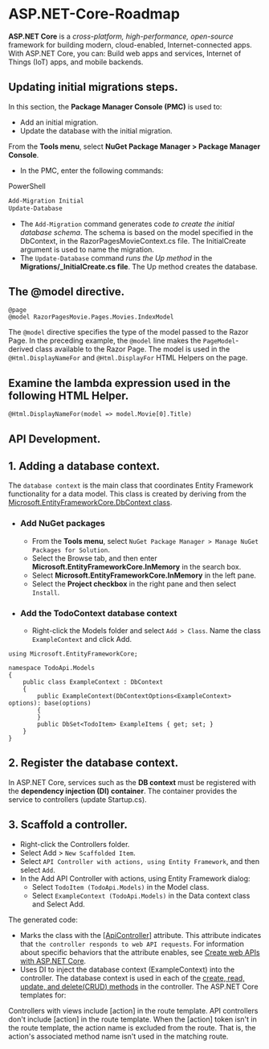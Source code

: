 # ASP.NET-Core-Roadmap

**ASP.NET Core** is a *cross-platform, high-performance, open-source* framework for building modern, cloud-enabled, Internet-connected apps. With ASP.NET Core, you can: Build web apps and services, Internet of Things (IoT) apps, and mobile backends.

## Updating initial migrations steps.
In this section, the **Package Manager Console (PMC)** is used to:
* Add an initial migration.
* Update the database with the initial migration.

From the **Tools menu**, select **NuGet Package Manager > Package Manager Console**.
* In the PMC, enter the following commands:

PowerShell
```Powershell
Add-Migration Initial
Update-Database
```
* The `Add-Migration` command generates code *to create the initial database schema*. The schema is based on the model specified in the DbContext, in the RazorPagesMovieContext.cs file. The InitialCreate argument is used to name the migration.
* The `Update-Database` command *runs the Up method* in the **Migrations/<time-stamp>_InitialCreate.cs file**. The Up method creates the database.
  
## The @model directive.
```CSHTML
@page
@model RazorPagesMovie.Pages.Movies.IndexModel
```
The `@model` directive specifies the type of the model passed to the Razor Page. In the preceding example, the `@model` line makes the `PageModel`-derived class available to the Razor Page. The model is used in the `@Html.DisplayNameFor` and `@Html.DisplayFor` HTML Helpers on the page.

## Examine the lambda expression used in the following HTML Helper.
```CSHTML
@Html.DisplayNameFor(model => model.Movie[0].Title)
```
## API Development.
## 1. Adding a database context.
The `database context` is the main class that coordinates Entity Framework functionality for a data model. This class is created by deriving from the [Microsoft.EntityFrameworkCore.DbContext class](https://docs.microsoft.com/en-us/dotnet/api/microsoft.entityframeworkcore.dbcontext?view=efcore-5.0).
* ### Add NuGet packages
  - From the **Tools menu**, select `NuGet Package Manager > Manage NuGet Packages for Solution`.
  - Select the Browse tab, and then enter **Microsoft.EntityFrameworkCore.InMemory** in the search box.
  - Select **Microsoft.EntityFrameworkCore.InMemory** in the left pane.
  - Select the **Project checkbox** in the right pane and then select `Install`.
* ### Add the TodoContext database context
  - Right-click the Models folder and select `Add > Class`. Name the class `ExampleContext` and click Add.
```CSharp
using Microsoft.EntityFrameworkCore;

namespace TodoApi.Models
{
    public class ExampleContext : DbContext
    {
        public ExampleContext(DbContextOptions<ExampleContext> options): base(options)
        {
        }
        public DbSet<TodoItem> ExampleItems { get; set; }
    }
}
```
## 2. Register the database context.
In ASP.NET Core, services such as the **DB context** must be registered with the **dependency injection (DI) container**. The container provides the service to controllers (update Startup.cs). 
## 3. Scaffold a controller.
* Right-click the Controllers folder.
* Select Add > `New Scaffolded Item`.
* Select `API Controller with actions, using Entity Framework`, and then select `Add`.
* In the Add API Controller with actions, using Entity Framework dialog:
  - Select `TodoItem (TodoApi.Models)` in the Model class.
  - Select `ExampleContext (TodoApi.Models)` in the Data context class and Select Add.

The generated code:
* Marks the class with the [[ApiController]](https://docs.microsoft.com/en-us/dotnet/api/microsoft.aspnetcore.mvc.apicontrollerattribute?view=aspnetcore-5.0) attribute. This attribute indicates that `the controller responds to web API requests`. For information about specific behaviors that the attribute enables, see [Create web APIs with ASP.NET Core](https://docs.microsoft.com/en-us/aspnet/core/web-api/?view=aspnetcore-5.0).
* Uses DI to inject the database context (ExampleContext) into the controller. The database context is used in each of the [create, read, update, and delete(CRUD) methods](https://en.wikipedia.org/wiki/Create,_read,_update_and_delete) in the controller.
The ASP.NET Core templates for:

Controllers with views include [action] in the route template.
API controllers don't include [action] in the route template.
When the [action] token isn't in the route template, the action name is excluded from the route. That is, the action's associated method name isn't used in the matching route.
